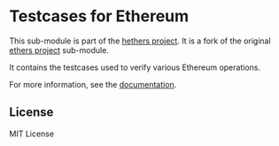 Testcases for Ethereum
======================

This sub-module is part of the [hethers project](https://github.com/hashgraph/hethers.js). It is a fork of the original [ethers project](https://github.com/ethers-io/ethers.js) sub-module.

It contains the testcases used to verify various Ethereum operations.

For more information, see the [documentation](https://docs.ethers.io/v5/testing/).


License
-------

MIT License
